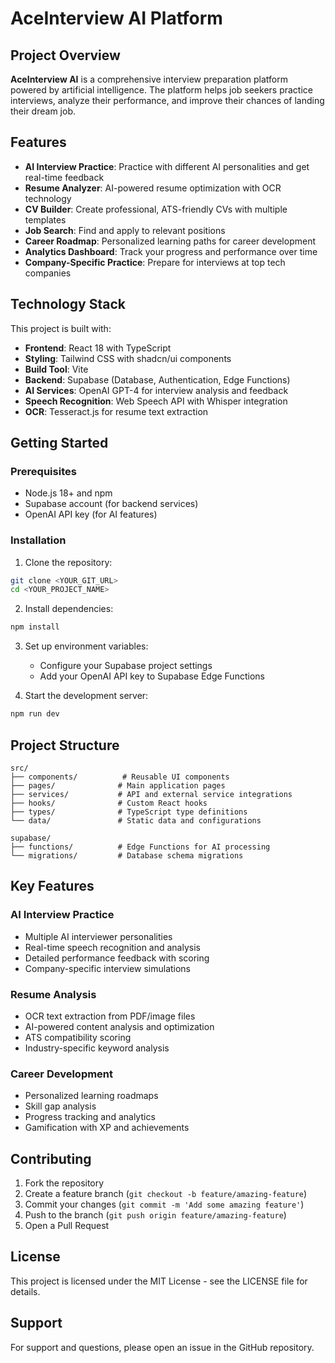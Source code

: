 # AceInterview AI Platform

## Project Overview

**AceInterview AI** is a comprehensive interview preparation platform powered by artificial intelligence. The platform helps job seekers practice interviews, analyze their performance, and improve their chances of landing their dream job.

## Features

- **AI Interview Practice**: Practice with different AI personalities and get real-time feedback
- **Resume Analyzer**: AI-powered resume optimization with OCR technology
- **CV Builder**: Create professional, ATS-friendly CVs with multiple templates
- **Job Search**: Find and apply to relevant positions
- **Career Roadmap**: Personalized learning paths for career development
- **Analytics Dashboard**: Track your progress and performance over time
- **Company-Specific Practice**: Prepare for interviews at top tech companies

## Technology Stack

This project is built with:

- **Frontend**: React 18 with TypeScript
- **Styling**: Tailwind CSS with shadcn/ui components
- **Build Tool**: Vite
- **Backend**: Supabase (Database, Authentication, Edge Functions)
- **AI Services**: OpenAI GPT-4 for interview analysis and feedback
- **Speech Recognition**: Web Speech API with Whisper integration
- **OCR**: Tesseract.js for resume text extraction

## Getting Started

### Prerequisites

- Node.js 18+ and npm
- Supabase account (for backend services)
- OpenAI API key (for AI features)

### Installation

1. Clone the repository:
```sh
git clone <YOUR_GIT_URL>
cd <YOUR_PROJECT_NAME>
```

2. Install dependencies:
```sh
npm install
```

3. Set up environment variables:
   - Configure your Supabase project settings
   - Add your OpenAI API key to Supabase Edge Functions

4. Start the development server:
```sh
npm run dev
```

## Project Structure

```
src/
├── components/          # Reusable UI components
├── pages/              # Main application pages
├── services/           # API and external service integrations
├── hooks/              # Custom React hooks
├── types/              # TypeScript type definitions
└── data/               # Static data and configurations

supabase/
├── functions/          # Edge Functions for AI processing
└── migrations/         # Database schema migrations
```

## Key Features

### AI Interview Practice
- Multiple AI interviewer personalities
- Real-time speech recognition and analysis
- Detailed performance feedback with scoring
- Company-specific interview simulations

### Resume Analysis
- OCR text extraction from PDF/image files
- AI-powered content analysis and optimization
- ATS compatibility scoring
- Industry-specific keyword analysis

### Career Development
- Personalized learning roadmaps
- Skill gap analysis
- Progress tracking and analytics
- Gamification with XP and achievements

## Contributing

1. Fork the repository
2. Create a feature branch (`git checkout -b feature/amazing-feature`)
3. Commit your changes (`git commit -m 'Add some amazing feature'`)
4. Push to the branch (`git push origin feature/amazing-feature`)
5. Open a Pull Request

## License

This project is licensed under the MIT License - see the LICENSE file for details.

## Support

For support and questions, please open an issue in the GitHub repository.